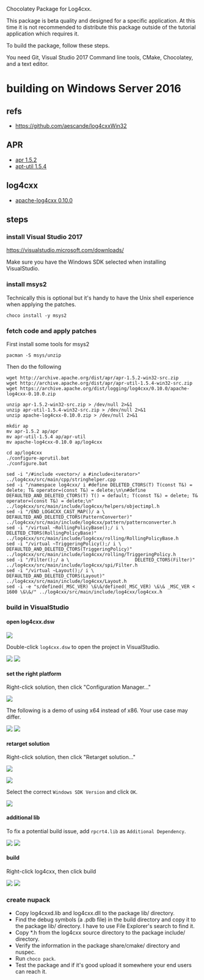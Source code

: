 Chocolatey Package for Log4cxx.

This package is beta quality and designed for a specific application.
At this time it is not recommended to distribute this package outside of the
tutorial application which requires it.

To build the package, follow these steps.

You need Git, Visual Studio 2017 Command line tools, CMake, Chocolatey, and a text editor.

# building on Windows Server 2016

## refs

* https://github.com/aescande/log4cxxWin32

## APR

* [apr 1.5.2](http://archive.apache.org/dist/apr/apr-1.5.2-win32-src.zip)
* [apt-util 1.5.4](http://archive.apache.org/dist/apr/apr-util-1.5.4-win32-src.zip)

## log4cxx

* [apache-log4cxx 0.10.0](https://archive.apache.org/dist/logging/log4cxx/0.10.0/apache-log4cxx-0.10.0.zip)

## steps

### install Visual Studio 2017

https://visualstudio.microsoft.com/downloads/

Make sure you have the Windows SDK selected when installing VisualStudio.

### install msys2

Technically this is optional but it's handy to have the Unix shell experience when applying the patches.

    choco install -y msys2

### fetch code and apply patches

First install some tools for msys2

    pacman -S msys/unzip

Then do the following

    wget http://archive.apache.org/dist/apr/apr-1.5.2-win32-src.zip
    wget http://archive.apache.org/dist/apr/apr-util-1.5.4-win32-src.zip
    wget https://archive.apache.org/dist/logging/log4cxx/0.10.0/apache-log4cxx-0.10.0.zip

    unzip apr-1.5.2-win32-src.zip > /dev/null 2>&1
    unzip apr-util-1.5.4-win32-src.zip > /dev/null 2>&1
    unzip apache-log4cxx-0.10.0.zip > /dev/null 2>&1

    mkdir ap
    mv apr-1.5.2 ap/apr
    mv apr-util-1.5.4 ap/apr-util
    mv apache-log4cxx-0.10.0 ap/log4cxx

    cd ap/log4cxx
    ./configure-aprutil.bat
    ./configure.bat

    sed -i "/#include <vector>/ a #include<iterator>" ../log4cxx/src/main/cpp/stringhelper.cpp
    sed -i "/namespace log4cxx/ i #define DELETED_CTORS(T) T(const T&) = delete; T& operator=(const T&) = delete;\n\n#define DEFAULTED_AND_DELETED_CTORS(T) T() = default; T(const T&) = delete; T& operator=(const T&) = delete;\n" ../log4cxx/src/main/include/log4cxx/helpers/objectimpl.h
    sed -i "/END_LOG4CXX_CAST_MAP()/ a \  DEFAULTED_AND_DELETED_CTORS(PatternConverter)" ../log4cxx/src/main/include/log4cxx/pattern/patternconverter.h
    sed -i "/virtual ~RollingPolicyBase();/ i \          DELETED_CTORS(RollingPolicyBase)" ../log4cxx/src/main/include/log4cxx/rolling/RollingPolicyBase.h
    sed -i "/virtual ~TriggeringPolicy();/ i \             DEFAULTED_AND_DELETED_CTORS(TriggeringPolicy)" ../log4cxx/src/main/include/log4cxx/rolling/TriggeringPolicy.h
    sed -i "/Filter();/ a \                        DELETED_CTORS(Filter)" ../log4cxx/src/main/include/log4cxx/spi/Filter.h
    sed -i "/virtual ~Layout();/ i \                DEFAULTED_AND_DELETED_CTORS(Layout)" ../log4cxx/src/main/include/log4cxx/Layout.h
    sed -i -e "s/defined(_MSC_VER) \&\&/defined(_MSC_VER) \&\& _MSC_VER < 1600 \&\&/" ../log4cxx/src/main/include/log4cxx/log4cxx.h

### build in VisualStudio

#### open log4cxx.dsw

![](01-log4cxx.png)

Double-click `log4cxx.dsw` to open the project in VisualStudio.

![](02-oneway_upgrade.png)
![](04-VSready.png)


#### set the right platform

Right-click solution, then click "Configuration Manager..."

![](05-ConfigurationManager.png)

The following is a demo of using x64 instead of x86. Your use case may differ.

![](07-ConfigurationManager1.png)
![](13-ConfigurationManager7.png)

#### retarget solution

Right-click solution, then click "Retarget solution..."

![](15-RetargetSolution.png)

![](16-RetargetProjects.png)

Select the correct `Windows SDK Version` and click `OK`.

![](17-RetargetProjects_DONE.png)

#### additional lib

To fix a potential build issue, add `rpcrt4.lib` as `Additional Dependency`.

![](18-log4cxx_Properties.png)
![](20-AdditionalDeps_rpcrt4.lib.png)

#### build

Right-click log4cxx, then click build

![](22-log4cxx_Build.png)
![](28-log4cxx_Build_DONE.png)

### create nupack

- Copy log4cxxd.lib and log4cxx.dll to the package lib/ directory.
- Find the debug symbols (a .pdb file) in the build directory and copy it to the package lib/ directory. I have to use File Explorer's search to find it.
- Copy *.h from the log4cxx source directory to the package include/ directory.
- Verify the information in the package share/cmake/ directory and nuspec.
- Run `choco pack`.
- Test the package and if it's good upload it somewhere your end users can reach it.
